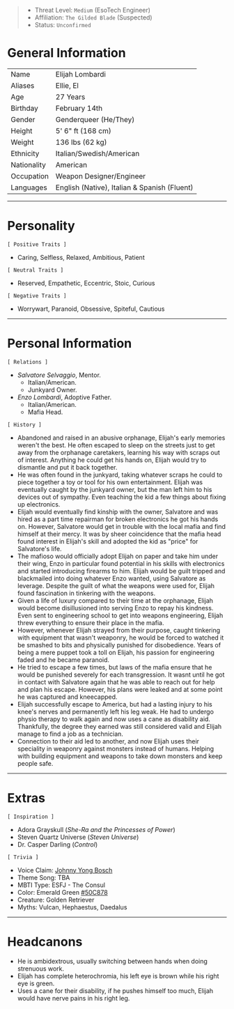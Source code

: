 
>- Threat Level: `Medium` (EsoTech Engineer)
>- Affiliation: `The Gilded Blade` (Suspected)
>- Status: `Unconfirmed`

# General Information

|             |                                              |
| ----------- | -------------------------------------------- |
| Name        | Elijah Lombardi                              |
| Aliases     | Ellie, El                                    |
| Age         | 27 Years                                     |
| Birthday    | February 14th                                |
| Gender      | Genderqueer (He/They)                        |
| Height      | 5' 6" ft (168 cm)                            |
| Weight      | 136 lbs (62 kg)                              |
| Ethnicity   | Italian/Swedish/American                     |
| Nationality | American                                     |
| Occupation  | Weapon Designer/Engineer                     |
| Languages   | English (Native), Italian & Spanish (Fluent) |

---
# Personality

`[ Positive Traits ]`
- Caring, Selfless, Relaxed, Ambitious, Patient

`[ Neutral Traits ]`
- Reserved, Empathetic, Eccentric, Stoic, Curious

`[ Negative Traits ]`
- Worrywart, Paranoid, Obsessive, Spiteful, Cautious

---
# Personal Information

`[ Relations ]`
- *Salvatore Selvaggio*, Mentor. 
	- Italian/American. 
	- Junkyard Owner. 
- *Enzo Lombardi*, Adoptive Father. 
	- Italian/American. 
	- Mafia Head. 

`[ History ]`
- Abandoned and raised in an abusive orphanage, Elijah's early memories weren't the best. He often escaped to sleep on the streets just to get away from the orphanage caretakers, learning his way with scraps out of interest. Anything he could get his hands on, Elijah would try to dismantle and put it back together. 
- He was often found in the junkyard, taking whatever scraps he could to piece together a toy or tool for his own entertainment. Elijah was eventually caught by the junkyard owner, but the man left him to his devices out of sympathy. Even teaching the kid a few things about fixing up electronics. 
- Elijah would eventually find kinship with the owner, Salvatore and was hired as a part time repairman for broken electronics he got his hands on. However, Salvatore would get in trouble with the local mafia and find himself at their mercy. It was by sheer coincidence that the mafia head found interest in Elijah's skill and adopted the kid as "price" for Salvatore's life. 
- The mafioso would officially adopt Elijah on paper and take him under their wing, Enzo in particular found potential in his skills with electronics and started introducing firearms to him. Elijah would be guilt tripped and blackmailed into doing whatever Enzo wanted, using Salvatore as leverage. Despite the guilt of what the weapons were used for, Elijah found fascination in tinkering with the weapons. 
- Given a life of luxury compared to their time at the orphanage, Elijah would become disillusioned into serving Enzo to repay his kindness. Even sent to engineering school to get into weapons engineering, Elijah threw everything to ensure their place in the mafia. 
- However, whenever Elijah strayed from their purpose, caught tinkering with equipment that wasn't weaponry, he would be forced to watched it be smashed to bits and physically punished for disobedience. Years of being a mere puppet took a toll on Elijah, his passion for engineering faded and he became paranoid. 
- He tried to escape a few times, but laws of the mafia ensure that he would be punished severely for each transgression. It wasnt until he got in contact with Salvatore again that he was able to reach out for help and plan his escape. However, his plans were leaked and at some point he was captured and kneecapped. 
- Elijah successfully escape to America, but had a lasting injury to his knee's nerves and permanently left his leg weak. He had to undergo physio therapy to walk again and now uses a cane as disability aid. Thankfully, the degree they earned was still considered valid and Elijah manage to find a job as a technician. 
- Connection to their aid led to another, and now Elijah uses their speciality in weaponry against monsters instead of humans. Helping with building equipment and weapons to take down monsters and keep people safe. 

---
# Extras

`[ Inspiration ]`
- Adora Grayskull (*She-Ra and the Princesses of Power*)
- Steven Quartz Universe (*Steven Universe*)
- Dr. Casper Darling (*Control*)

`[ Trivia ]`
- Voice Claim: [Johnny Yong Bosch](https://m.youtube.com/watch?v=SZDX7Vn4U28&pp=ygUVdHJpZ3VuIHN0YW1wZWRlIGNsaXBz)
- Theme Song: TBA
- MBTI Type: ESFJ - The Consul
- Color: Emerald Green [#50C878](https://en.m.wikipedia.org/wiki/Shades_of_green#Emerald)
- Creature: Golden Retriever 
- Myths: Vulcan, Hephaestus, Daedalus 

---
# Headcanons

- He is ambidextrous, usually switching between hands when doing strenuous work. 
- Elijah has complete heterochromia, his left eye is brown while his right eye is green. 
- Uses a cane for their disability, if he pushes himself too much, Elijah would have nerve pains in his right leg.
